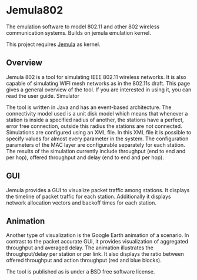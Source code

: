Jemula802
=========

The emulation software to model 802.11 and other 802 wireless communication systems. Builds on jemula emulation kernel.

This project requires [Jemula](https://github.com/schmist/Jemula) as kernel.

Overview
--------

Jemula 802 is a tool for simulating IEEE 802.11 wireless networks. It is also capable of simulating WIFI mesh networks as in the 802.11s draft. This page gives a general overview of the tool. If you are interested in using it, you can read the user guide.
Simulator

The tool is written in Java and has an event-based architecture. The connectivity model used is a unit disk model which means that whenever a station is inside a specified radius of another, the stations have a perfect, error free connection, outside this radius the stations are not connected. Simulations are configured using an XML file. In this XML file it is possible to specify values for almost every parameter in the system. The configuration parameters of the MAC layer are configurable separately for each station. 
The results of the simulation currently include throughput (end to end and per hop), offered throughput and delay (end to end and per hop).

GUI
---

Jemula provides a GUI to visualize packet traffic among stations. It displays the timeline of packet traffic for each station. Additionally it displays network allocation vectors and backoff times for each station. 


Animation
---------

Another type of visualization is the Google Earth animation of a scenario. In contrast to the packet accurate GUI, it provides visualization of aggregated throughput and averaged delay. The animation illustrates the throughput/delay per station or per link. It also displays the ratio between offered throughput and action throughput (red and blue blocks). 


The tool is published as is under a BSD free software license.
